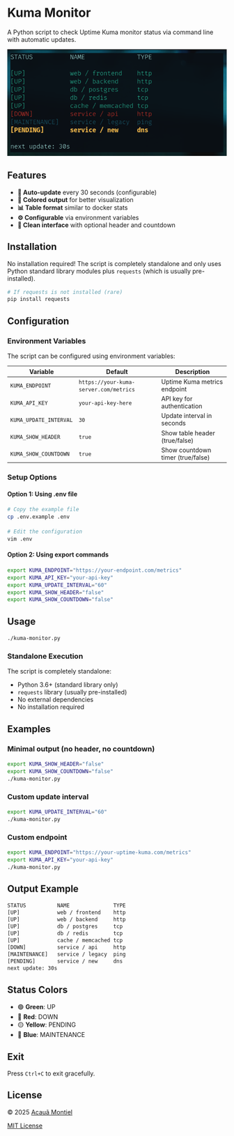 # Kuma Monitor

A Python script to check Uptime Kuma monitor status via command line with automatic updates.

![Kuma Monitor Demo](demo.png)

## Features

- **🔄 Auto-update** every 30 seconds (configurable)
- **🎨 Colored output** for better visualization
- **📊 Table format** similar to docker stats
- **⚙️ Configurable** via environment variables
- **📱 Clean interface** with optional header and countdown

## Installation

No installation required! The script is completely standalone and only uses Python standard library modules plus `requests` (which is usually pre-installed).

```bash
# If requests is not installed (rare)
pip install requests
```

## Configuration

### Environment Variables

The script can be configured using environment variables:

| Variable | Default | Description |
|----------|---------|-------------|
| `KUMA_ENDPOINT` | `https://your-kuma-server.com/metrics` | Uptime Kuma metrics endpoint |
| `KUMA_API_KEY` | `your-api-key-here` | API key for authentication |
| `KUMA_UPDATE_INTERVAL` | `30` | Update interval in seconds |
| `KUMA_SHOW_HEADER` | `true` | Show table header (true/false) |
| `KUMA_SHOW_COUNTDOWN` | `true` | Show countdown timer (true/false) |

### Setup Options

#### Option 1: Using .env file
```bash
# Copy the example file
cp .env.example .env

# Edit the configuration
vim .env
```

#### Option 2: Using export commands
```bash
export KUMA_ENDPOINT="https://your-endpoint.com/metrics"
export KUMA_API_KEY="your-api-key"
export KUMA_UPDATE_INTERVAL="60"
export KUMA_SHOW_HEADER="false"
export KUMA_SHOW_COUNTDOWN="false"
```

## Usage

```bash
./kuma-monitor.py
```

### Standalone Execution

The script is completely standalone:
- Python 3.6+ (standard library only)
- `requests` library (usually pre-installed)
- No external dependencies
- No installation required

## Examples

### Minimal output (no header, no countdown)
```bash
export KUMA_SHOW_HEADER="false"
export KUMA_SHOW_COUNTDOWN="false"
./kuma-monitor.py
```

### Custom update interval
```bash
export KUMA_UPDATE_INTERVAL="60"
./kuma-monitor.py
```

### Custom endpoint
```bash
export KUMA_ENDPOINT="https://your-uptime-kuma.com/metrics"
export KUMA_API_KEY="your-api-key"
./kuma-monitor.py
```

## Output Example

```
STATUS          NAME              TYPE        
[UP]            web / frontend    http        
[UP]            web / backend     http        
[UP]            db / postgres     tcp         
[UP]            db / redis        tcp         
[UP]            cache / memcached tcp         
[DOWN]          service / api     http        
[MAINTENANCE]   service / legacy  ping        
[PENDING]       service / new     dns         
next update: 30s
```

## Status Colors

- 🟢 **Green**: UP
- 🔴 **Red**: DOWN  
- 🟡 **Yellow**: PENDING
- 🔵 **Blue**: MAINTENANCE

## Exit

Press `Ctrl+C` to exit gracefully.


License
-------

© 2025 [Acauã Montiel](http://acauamontiel.com.br)

[MIT License](http://acaua.mit-license.org/)